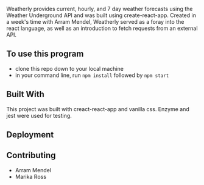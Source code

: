 Weatherly provides current, hourly, and 7 day weather forecasts using the Weather Underground API and was built using create-react-app. Created in a week's time with Arram Mendel, Weatherly served as a foray into the react language, as well as an introduction to fetch requests from an external API.

## To use this program
* clone this repo down to your local machine
* in your command line, run `npm install` followed by `npm start`

## Built With
This project was built with creact-react-app and vanilla css. Enzyme and jest were used for testing.  
## Deployment  

## Contributing
* Arram Mendel 
* Marika Ross


